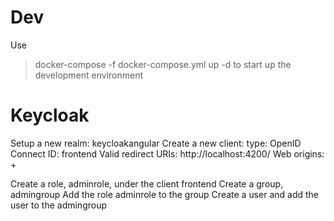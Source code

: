 # Dev
Use 
>docker-compose -f docker-compose.yml up -d
to start up the development environment

# Keycloak
Setup a new realm: keycloakangular
Create a new client:
    type: OpenID Connect
    ID: frontend
    Valid redirect URIs: http://localhost:4200/
    Web origins: +

Create a role, adminrole, under the client frontend
Create a group, admingroup
Add the role adminrole to the group
Create a user and add the user to the admingroup

